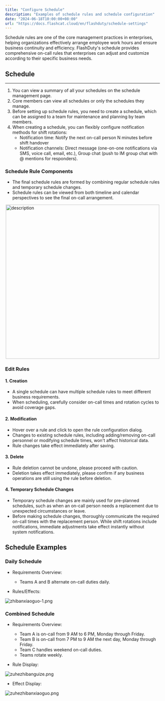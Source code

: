 ```yaml
---
title: "Configure Schedule"
description: "Examples of schedule rules and schedule configuration"
date: "2024-06-18T10:00:00+08:00"
url: "https://docs.flashcat.cloud/en/flashduty/schedule-settings"
---
```


Schedule rules are one of the core management practices in enterprises, helping organizations effectively arrange employee work hours and ensure business continuity and efficiency. FlashDuty's schedule provides comprehensive on-call rules that enterprises can adjust and customize according to their specific business needs.

<!-- Video Guide 
## Video Guide
---
<Video src="https://download.flashcat.cloud/flashduty/video/schedule.mp4"></Video>
-->

## Schedule
---
1. You can view a summary of all your schedules on the schedule management page.
2. Core members can view all schedules or only the schedules they manage.
3. Before setting up schedule rules, you need to create a schedule, which can be assigned to a team for maintenance and planning by team members.
4. When creating a schedule, you can flexibly configure notification methods for shift rotations:    
   - Notification time: Notify the next on-call person N minutes before shift handover
   - Notification channels: Direct message (one-on-one notifications via SMS, voice call, email, etc.), Group chat (push to IM group chat with @ mentions for responders).

### Schedule Rule Components

- The final schedule rules are formed by combining regular schedule rules and temporary schedule changes.
- Schedule rules can be viewed from both timeline and calendar perspectives to see the final on-call arrangement.

<img src="https://fcpub-1301667576.cos.ap-nanjing.myqcloud.com/flashduty/doc/zhiban.png" alt="description" style="display: block; margin: 0 auto;" height="500" />


### Edit Rules
#### 1. Creation

- A single schedule can have multiple schedule rules to meet different business requirements.
- When scheduling, carefully consider on-call times and rotation cycles to avoid coverage gaps.

#### 2. Modification

- Hover over a rule and click to open the rule configuration dialog.
- Changes to existing schedule rules, including adding/removing on-call personnel or modifying schedule times, won't affect historical data.
- Rule changes take effect immediately after saving.

#### 3. Delete

- Rule deletion cannot be undone, please proceed with caution.
- Deletion takes effect immediately, please confirm if any business operations are still using the rule before deletion.

#### 4. Temporary Schedule Changes
- Temporary schedule changes are mainly used for pre-planned schedules, such as when an on-call person needs a replacement due to unexpected circumstances or leave.
- Before making schedule changes, thoroughly communicate the required on-call times with the replacement person. While shift rotations include notifications, immediate adjustments take effect instantly without system notifications.


## Schedule Examples

### Daily Schedule
- Requirements Overview:
    - Teams A and B alternate on-call duties daily.

- Rules/Effects:


![zhibanxiaoguo-1.png](https://api.apifox.com/api/v1/projects/4169655/resources/434352/image-preview)

### Combined Schedule
- Requirements Overview:
    - Team A is on-call from 9 AM to 6 PM, Monday through Friday.
    - Team B is on-call from 7 PM to 9 AM the next day, Monday through Friday.
    - Team C handles weekend on-call duties.
    - Teams rotate weekly.

- Rule Display:

![zuhezhibanguize.png](https://api.apifox.com/api/v1/projects/4169655/resources/434364/image-preview)

- Effect Display:

![zuhezhibanxiaoguo.png](https://api.apifox.com/api/v1/projects/4169655/resources/434365/image-preview)

